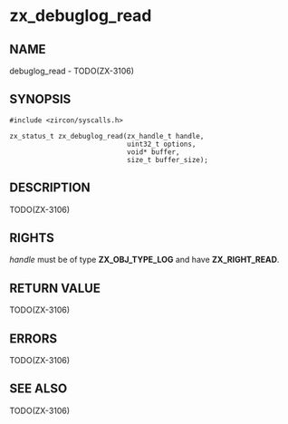 # zx_debuglog_read

## NAME

<!-- Updated by update-docs-from-abigen, do not edit. -->

debuglog_read - TODO(ZX-3106)

## SYNOPSIS

<!-- Updated by update-docs-from-abigen, do not edit. -->

```
#include <zircon/syscalls.h>

zx_status_t zx_debuglog_read(zx_handle_t handle,
                             uint32_t options,
                             void* buffer,
                             size_t buffer_size);
```

## DESCRIPTION

TODO(ZX-3106)

## RIGHTS

<!-- Updated by update-docs-from-abigen, do not edit. -->

*handle* must be of type **ZX_OBJ_TYPE_LOG** and have **ZX_RIGHT_READ**.

## RETURN VALUE

TODO(ZX-3106)

## ERRORS

TODO(ZX-3106)

## SEE ALSO

TODO(ZX-3106)
